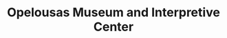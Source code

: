 ---
layout: repo
title: "Opelousas Museum and Interpretive Center "
id: 25531
permalink: repos/25531/
---